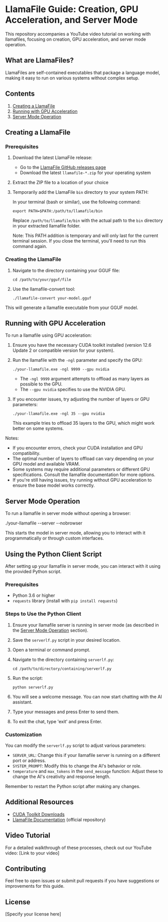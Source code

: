 # LlamaFile Guide: Creation, GPU Acceleration, and Server Mode

This repository accompanies a YouTube video tutorial on working with llamafiles, focusing on creation, GPU acceleration, and server mode operation. 

## What are LlamaFiles?

LlamaFiles are self-contained executables that package a language model, making it easy to run on various systems without complex setup.



## Contents

1. [Creating a LlamaFile](#creating-a-llamafile)
2. [Running with GPU Acceleration](#running-with-gpu-acceleration)
3. [Server Mode Operation](#server-mode-operation)



## Creating a LlamaFile

### Prerequisites

1. Download the latest LlamaFile release:
   - Go to the [LlamaFile GitHub releases page](https://github.com/Mozilla-Ocho/llamafile/releases)
   - Download the latest `llamafile-*.zip` for your operating system

2. Extract the ZIP file to a location of your choice

3. Temporarily add the LlamaFile `bin` directory to your system PATH:

   In your terminal (bash or similar), use the following command:
   ```
   export PATH=$PATH:/path/to/llamafile/bin
   ```
   Replace `/path/to/llamafile/bin` with the actual path to the `bin` directory in your extracted llamafile folder.

   Note: This PATH addition is temporary and will only last for the current terminal session. If you close the terminal, you'll need to run this command again.

### Creating the LlamaFile

1. Navigate to the directory containing your GGUF file:
   ```
   cd /path/to/your/gguf/file
   ```

2. Use the llamafile-convert tool:
   ```
   ./llamafile-convert your-model.gguf
   ```

This will generate a llamafile executable from your GGUF model.



## Running with GPU Acceleration

To run a llamafile using GPU acceleration:

1. Ensure you have the necessary CUDA toolkit installed (version 12.6 Update 2 or compatible version for your system).

2. Run the llamafile with the `-ngl` parameter and specify the GPU:
   ```
   ./your-llamafile.exe -ngl 9999 --gpu nvidia
   ```

   - The `-ngl 9999` argument attempts to offload as many layers as possible to the GPU.
   - The `--gpu nvidia` specifies to use the NVIDIA GPU.

3. If you encounter issues, try adjusting the number of layers or GPU parameters:
   ```
   ./your-llamafile.exe -ngl 35 --gpu nvidia
   ```
   This example tries to offload 35 layers to the GPU, which might work better on some systems.

Notes:
- If you encounter errors, check your CUDA installation and GPU compatibility.
- The optimal number of layers to offload can vary depending on your GPU model and available VRAM.
- Some systems may require additional parameters or different GPU specifications. Consult the llamafile documentation for more options.
- If you're still having issues, try running without GPU acceleration to ensure the base model works correctly.



## Server Mode Operation

To run a llamafile in server mode without opening a browser:

./your-llamafile --server --nobrowser

This starts the model in server mode, allowing you to interact with it programmatically or through custom interfaces.



## Using the Python Client Script

After setting up your llamafile in server mode, you can interact with it using the provided Python script.

### Prerequisites
- Python 3.6 or higher
- `requests` library (install with `pip install requests`)

### Steps to Use the Python Client

1. Ensure your llamafile server is running in server mode (as described in the [Server Mode Operation](#server-mode-operation) section).

2. Save the `serverlf.py` script in your desired location.

3. Open a terminal or command prompt.

4. Navigate to the directory containing `serverlf.py`:
   ```
   cd /path/to/directory/containing/serverlf.py
   ```

5. Run the script:
   ```
   python serverlf.py
   ```

6. You will see a welcome message. You can now start chatting with the AI assistant.

7. Type your messages and press Enter to send them.

8. To exit the chat, type 'exit' and press Enter.

### Customization

You can modify the `serverlf.py` script to adjust various parameters:

- `SERVER_URL`: Change this if your llamafile server is running on a different port or address.
- `SYSTEM_PROMPT`: Modify this to change the AI's behavior or role.
- `temperature` and `max_tokens` in the `send_message` function: Adjust these to change the AI's creativity and response length.

Remember to restart the Python script after making any changes.



## Additional Resources

- [CUDA Toolkit Downloads](https://developer.nvidia.com/cuda-downloads)
- [LlamaFile Documentation](https://github.com/Mozilla-Ocho/llamafile) (official repository)



## Video Tutorial

For a detailed walkthrough of these processes, check out our YouTube video: [Link to your video]



## Contributing

Feel free to open issues or submit pull requests if you have suggestions or improvements for this guide.


## License

[Specify your license here]